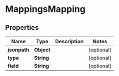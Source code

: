 # MappingsMapping

## Properties
Name | Type | Description | Notes
------------ | ------------- | ------------- | -------------
**jsonpath** | **Object** |  |  [optional]
**type** | **String** |  |  [optional]
**field** | **String** |  |  [optional]
